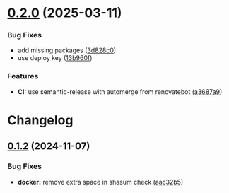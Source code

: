 # [0.2.0](https://github.com/meysam81/atlantis-docker/compare/v0.1.2...v0.2.0) (2025-03-11)


### Bug Fixes

* add missing packages ([3d828c0](https://github.com/meysam81/atlantis-docker/commit/3d828c09554c11e551a97bb5bf69fe11907551e7))
* use deploy key ([13b960f](https://github.com/meysam81/atlantis-docker/commit/13b960fa41dab70c6557b5c27bd28613d6745639))


### Features

* **CI:** use semantic-release with automerge from renovatebot ([a3687a9](https://github.com/meysam81/atlantis-docker/commit/a3687a90252e45c48eda78575648c976f5272359))

# Changelog

## [0.1.2](https://github.com/meysam81/atlantis-docker/compare/v0.1.1...v0.1.2) (2024-11-07)


### Bug Fixes

* **docker:** remove extra space in shasum check ([aac32b5](https://github.com/meysam81/atlantis-docker/commit/aac32b50730a40ad2ceadcd3d105e6e2e66c080c))
